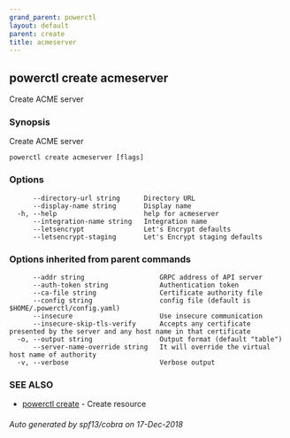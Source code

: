 ```yaml
---
grand_parent: powerctl
layout: default
parent: create
title: acmeserver
---
```

## powerctl create acmeserver

Create ACME server

### Synopsis

Create ACME server

```
powerctl create acmeserver [flags]
```

### Options

```
      --directory-url string      Directory URL
      --display-name string       Display name
  -h, --help                      help for acmeserver
      --integration-name string   Integration name
      --letsencrypt               Let's Encrypt defaults
      --letsencrypt-staging       Let's Encrypt staging defaults
```

### Options inherited from parent commands

```
      --addr string                   GRPC address of API server
      --auth-token string             Authentication token
      --ca-file string                Certificate authority file
      --config string                 config file (default is $HOME/.powerctl/config.yaml)
      --insecure                      Use insecure communication
      --insecure-skip-tls-verify      Accepts any certificate presented by the server and any host name in that certificate
  -o, --output string                 Output format (default "table")
      --server-name-override string   It will override the virtual host name of authority
  -v, --verbose                       Verbose output
```

### SEE ALSO

* [powerctl create](powerctl_create.md)	 - Create resource

###### Auto generated by spf13/cobra on 17-Dec-2018
